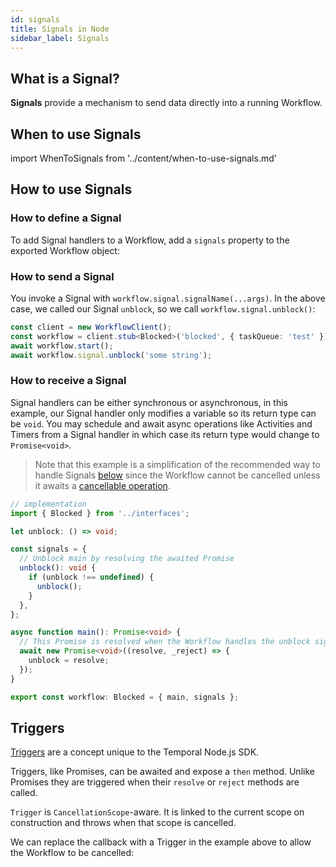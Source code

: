 ```yaml
---
id: signals
title: Signals in Node
sidebar_label: Signals
---
```


## What is a Signal?

**Signals** provide a mechanism to send data directly into a running Workflow.

## When to use Signals

import WhenToSignals from '../content/when-to-use-signals.md'

<WhenToSignals />

## How to use Signals

### How to define a Signal

To add Signal handlers to a Workflow, add a `signals` property to the exported Workflow object:

<!--SNIPSTART nodejs-blocked-interface-->
<!--SNIPEND-->

### How to send a Signal

You invoke a Signal with `workflow.signal.signalName(...args)`. In the above case, we called our Signal `unblock`, so we call `workflow.signal.unblock()`:

```ts
const client = new WorkflowClient();
const workflow = client.stub<Blocked>('blocked', { taskQueue: 'test' });
await workflow.start();
await workflow.signal.unblock('some string');
```

### How to receive a Signal

Signal handlers can be either synchronous or asynchronous, in this example, our Signal handler only modifies a variable so its return type can be `void`. You may schedule and await async operations like Activities and Timers from a Signal handler in which case its return type would change to `Promise<void>`.

> Note that this example is a simplification of the recommended way to handle Signals [below](#triggers) since the Workflow cannot be cancelled unless it awaits a [cancellable operation](/docs/node/cancellation-scopes).

```ts
// implementation
import { Blocked } from '../interfaces';

let unblock: () => void;

const signals = {
  // Unblock main by resolving the awaited Promise
  unblock(): void {
    if (unblock !== undefined) {
      unblock();
    }
  },
};

async function main(): Promise<void> {
  // This Promise is resolved when the Workflow handles the unblock signal.
  await new Promise<void>((resolve, _reject) => {
    unblock = resolve;
  });
}

export const workflow: Blocked = { main, signals };
```

## Triggers

[Triggers](https://nodejs.temporal.io/api/classes/workflow.trigger) are a concept unique to the Temporal Node.js SDK.

Triggers, like Promises, can be awaited and expose a `then` method. Unlike Promises they are triggered when their `resolve` or `reject` methods are called.

`Trigger` is `CancellationScope`-aware. It is linked to the current scope on construction and throws when that scope is cancelled.

We can replace the callback with a Trigger in the example above to allow the Workflow to be cancelled:

<!--SNIPSTART nodejs-blocked-workflow-->
<!--SNIPEND-->
